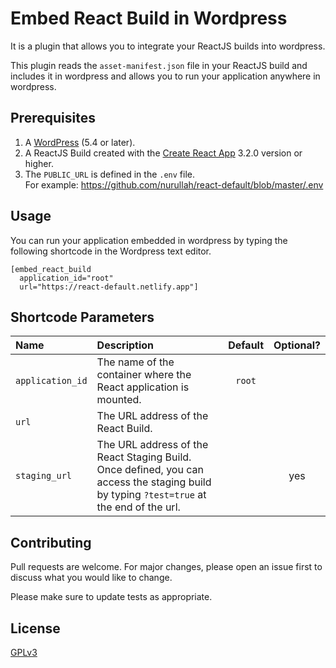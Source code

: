 # Embed React Build in Wordpress

It is a plugin that allows you to integrate your ReactJS builds into wordpress.

This plugin reads the `asset-manifest.json` file in your ReactJS build and includes it in wordpress and allows you to run your application anywhere in wordpress.

## Prerequisites

1. A [WordPress](https://wordpress.org/support/article/how-to-install-wordpress/) (5.4 or later).
2. A ReactJS Build created with the [Create React App](https://create-react-app.dev/) 3.2.0 version or higher.
3. The `PUBLIC_URL` is defined in the `.env` file. <br /> For example: https://github.com/nurullah/react-default/blob/master/.env

## Usage

You can run your application embedded in wordpress by typing the following shortcode in the Wordpress text editor.

```
[embed_react_build 
  application_id="root" 
  url="https://react-default.netlify.app"]
```

## Shortcode Parameters

| Name | Description | Default | Optional? |
| :--- | :---        | :---:   | :---:     |
| `application_id` | The name of the container where the React application is mounted. | `root` | |
| `url` | The URL address of the React Build. | | |
| `staging_url` | The URL address of the React Staging Build. Once defined, you can access the staging build by typing `?test=true` at the end of the url. | | yes |

## Contributing
Pull requests are welcome. For major changes, please open an issue first to discuss what you would like to change.

Please make sure to update tests as appropriate.

## License
[GPLv3](https://www.gnu.org/licenses/gpl-3.0.html)

